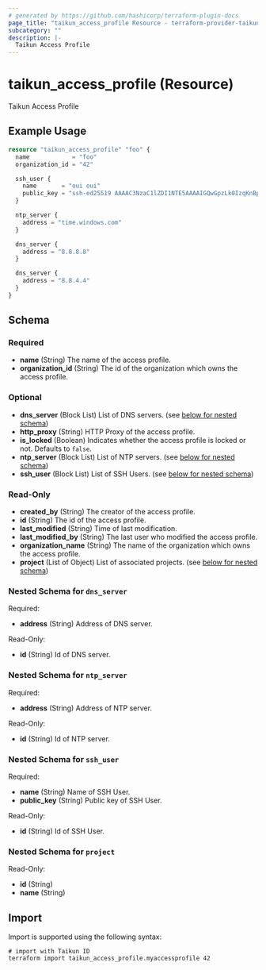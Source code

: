 ```yaml
---
# generated by https://github.com/hashicorp/terraform-plugin-docs
page_title: "taikun_access_profile Resource - terraform-provider-taikun"
subcategory: ""
description: |-
  Taikun Access Profile
---
```


# taikun_access_profile (Resource)

Taikun Access Profile

## Example Usage

```terraform
resource "taikun_access_profile" "foo" {
  name            = "foo"
  organization_id = "42"

  ssh_user {
    name       = "oui oui"
    public_key = "ssh-ed25519 AAAAC3NzaC1lZDI1NTE5AAAAIGQwGpzLk0IzqKnBpaHqecLA+X4zfHamNe9Rg3CoaXHF :oui_oui:"
  }

  ntp_server {
    address = "time.windows.com"
  }

  dns_server {
    address = "8.8.8.8"
  }

  dns_server {
    address = "8.8.4.4"
  }
}
```

<!-- schema generated by tfplugindocs -->
## Schema

### Required

- **name** (String) The name of the access profile.
- **organization_id** (String) The id of the organization which owns the access profile.

### Optional

- **dns_server** (Block List) List of DNS servers. (see [below for nested schema](#nestedblock--dns_server))
- **http_proxy** (String) HTTP Proxy of the access profile.
- **is_locked** (Boolean) Indicates whether the access profile is locked or not. Defaults to `false`.
- **ntp_server** (Block List) List of NTP servers. (see [below for nested schema](#nestedblock--ntp_server))
- **ssh_user** (Block List) List of SSH Users. (see [below for nested schema](#nestedblock--ssh_user))

### Read-Only

- **created_by** (String) The creator of the access profile.
- **id** (String) The id of the access profile.
- **last_modified** (String) Time of last modification.
- **last_modified_by** (String) The last user who modified the access profile.
- **organization_name** (String) The name of the organization which owns the access profile.
- **project** (List of Object) List of associated projects. (see [below for nested schema](#nestedatt--project))

<a id="nestedblock--dns_server"></a>
### Nested Schema for `dns_server`

Required:

- **address** (String) Address of DNS server.

Read-Only:

- **id** (String) Id of DNS server.


<a id="nestedblock--ntp_server"></a>
### Nested Schema for `ntp_server`

Required:

- **address** (String) Address of NTP server.

Read-Only:

- **id** (String) Id of NTP server.


<a id="nestedblock--ssh_user"></a>
### Nested Schema for `ssh_user`

Required:

- **name** (String) Name of SSH User.
- **public_key** (String) Public key of SSH User.

Read-Only:

- **id** (String) Id of SSH User.


<a id="nestedatt--project"></a>
### Nested Schema for `project`

Read-Only:

- **id** (String)
- **name** (String)

## Import

Import is supported using the following syntax:

```shell
# import with Taikun ID
terraform import taikun_access_profile.myaccessprofile 42
```
